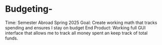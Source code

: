 # Budgeting-
Time: Semester Abroad Spring 2025
Goal: Create working math that tracks spending and ensures I stay on budget
End Product: Working full GUI interface that allows me to track all money spent an keep track of total funds.
